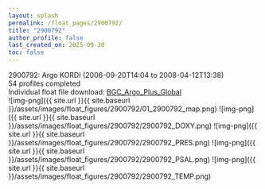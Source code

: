 ```yaml
---
layout: splash
permalink: /float_pages/2900792/
title: "2900792"
author_profile: false
last_created_on: 2025-09-30
toc: false
---
```

 
2900792: Argo KORDI (2006-09-20T14:04 to 2008-04-12T13:38)\
54 profiles completed\
Individual float file download: [BGC_Argo_Plus_Global](https://ftp.soest.hawaii.edu/bgc_argo_plus/Individual_Floats/outliers_removed/2900792_Sprof_processed.nc)\
![img-png]({{ site.url }}{{ site.baseurl }}/assets/images/float_figures/2900792/01_2900792_map.png)
![img-png]({{ site.url }}{{ site.baseurl }}/assets/images/float_figures/2900792/2900792_DOXY.png)
![img-png]({{ site.url }}{{ site.baseurl }}/assets/images/float_figures/2900792/2900792_PRES.png)
![img-png]({{ site.url }}{{ site.baseurl }}/assets/images/float_figures/2900792/2900792_PSAL.png)
![img-png]({{ site.url }}{{ site.baseurl }}/assets/images/float_figures/2900792/2900792_TEMP.png)
